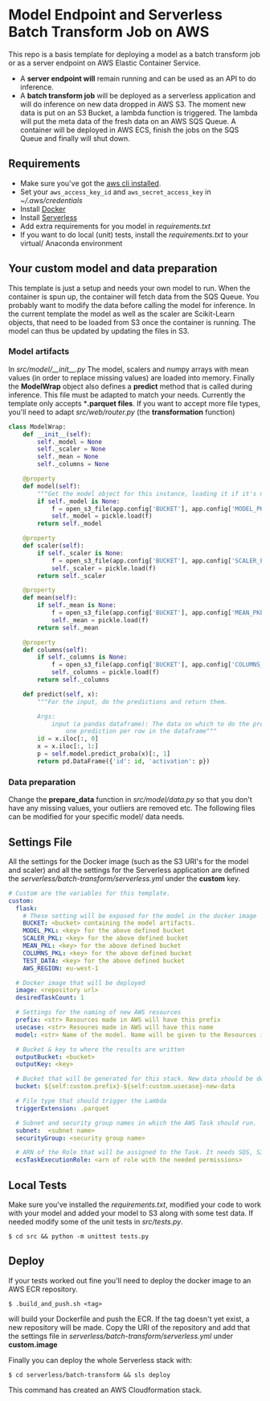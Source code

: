 # Model Endpoint and Serverless Batch Transform Job on AWS

This repo is a basis template for deploying a model as a batch transform job or as a server endpoint on AWS Elastic Container Service.

* A **server endpoint will** remain running and can be used as an API to do inference.
* A **batch transform job** will be deployed as a serverless application and will do inference on new data dropped in AWS S3. The moment new data is put on an S3 Bucket, a lambda function is triggered. The lambda will put the meta data of the fresh data on an AWS SQS Queue. A container will be deployed in AWS ECS, finish the jobs on the SQS Queue and finally will shut down.

## Requirements
* Make sure you've got the [aws cli installed](https://aws.amazon.com/cli/).
* Set your `aws_access_key_id` and `aws_secret_access_key` in _~/.aws/credentials_
* Install [Docker](https://docs.docker.com/install/)
* Install [Serverless](https://serverless.com/framework/docs/providers/aws/guide/installation/)
* Add extra requirements for you model in _requirements.txt_
* If you want to do local (unit) tests, install the _requirements.txt_ to your virtual/ Anaconda environment

## Your custom model and data preparation
This template is just a setup and needs your own model to run. When the container is spun up, the container will fetch data from the SQS Queue. You probably want to modify the data before calling the model for inference. In the current template the model as well as the scaler are Scikit-Learn objects, that need to be loaded from S3 once the container is running. The model can thus be updated by updating the files in S3.

### Model artifacts
In _src/model/\_\_init\_\_.py_ The model, scalers and numpy arrays with mean values (in order to replace missing values) are loaded into memory. Finally the **ModelWrap** object also defines a **predict** method that is called during inference. This file must be adapted to match your needs. Currently the template only accepts ***.parquet files**. If you want to accept more file types, you'll need to adapt _src/web/router.py_ (the **transformation** function)

``` python
class ModelWrap:
    def __init__(self):
        self._model = None
        self._scaler = None
        self._mean = None
        self._columns = None

    @property
    def model(self):
        """Get the model object for this instance, loading it if it's not already loaded."""
        if self._model is None:
            f = open_s3_file(app.config['BUCKET'], app.config['MODEL_PKL'])
            self._model = pickle.load(f)
        return self._model

    @property
    def scaler(self):
        if self._scaler is None:
            f = open_s3_file(app.config['BUCKET'], app.config['SCALER_PKL'])
            self._scaler = pickle.load(f)
        return self._scaler

    @property
    def mean(self):
        if self._mean is None:
            f = open_s3_file(app.config['BUCKET'], app.config['MEAN_PKL'])
            self._mean = pickle.load(f)
        return self._mean

    @property
    def columns(self):
        if self._columns is None:
            f = open_s3_file(app.config['BUCKET'], app.config['COLUMNS_PKL'])
            self._columns = pickle.load(f)
        return self._columns

    def predict(self, x):
        """For the input, do the predictions and return them.

        Args:
            input (a pandas dataframe): The data on which to do the predictions. There will be
                one prediction per row in the dataframe"""
        id = x.iloc[:, 0]
        x = x.iloc[:, 1:]
        p = self.model.predict_proba(x)[:, 1]
        return pd.DataFrame({'id': id, 'activation': p})
```

### Data preparation
Change the **prepare_data** function in _src/model/data.py_ so that you don't have any missing values, your outliers are removed etc.
The following files can be modified for your specific model/ data needs.

## Settings File
All the settings for the Docker image (such as the S3 URI's for the model and scaler) and all the settings for the Serverless application are defined the _serverless/batch-transform/serverless.yml_ under the **custom** key.

``` yaml
# Custom are the variables for this template.
custom:
  flask:
    # These setting will be exposed for the model in the docker image
    BUCKET: <bucket> containing the model artifacts.
    MODEL_PKL: <key> for the above defined bucket
    SCALER_PKL: <key> for the above defined bucket
    MEAN_PKL: <key> for the above defined bucket
    COLUMNS_PKL: <key> for the above defined bucket
    TEST_DATA: <key> for the above defined bucket
    AWS_REGION: eu-west-1

  # Docker image that will be deployed
  image: <repository url>
  desiredTaskCount: 1

  # Settings for the naming of new AWS resources
  prefix: <str> Resources made in AWS will have this prefix
  usecase: <str> Resoures made in AWS will have this name
  model: <str> Name of the model. Name will be given to the Resources in AWS

  # Bucket & key to where the results are written
  outputBucket: <bucket>
  outputKey: <key>

  # Bucket that will be generated for this stack. New data should be deployed here.
  bucket: ${self:custom.prefix}-${self:custom.usecase}-new-data

  # File type that should trigger the Lambda
  triggerExtension: .parquet

  # Subnet and security group names in which the AWS Task should run.
  subnet:  <subnet name>
  securityGroup: <security group name>

  # ARN of the Role that will be assigned to the Task. It needs SQS, S3 and ECS access
  ecsTaskExecutionRole: <arn of role with the needed permissions>
```

## Local Tests
Make sure you've installed the _requirements.txt_, modified your code to work with your model and added your model to S3 along with some test data. If needed modify some of the unit tests in _src/tests.py_.

`$ cd src && python -m unittest tests.py`

## Deploy
If your tests worked out fine you'll need to deploy the docker image to an AWS ECR repository.

`$ .build_and_push.sh <tag>`

will build your Dockerfile and push the ECR. If the tag doesn't yet exist, a new repository will be made. Copy the URI of the repository and add that the settings file in  _serverless/batch-transform/serverless.yml_ under **custom.image**

Finally you can deploy the whole Serverless stack with:

`$ cd serverless/batch-transform && sls deploy`

This command has created an AWS Cloudformation stack.
